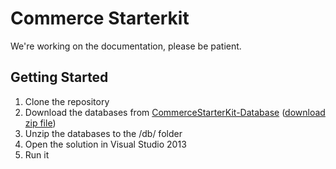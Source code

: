 # Commerce Starterkit
We're working on the documentation, please be patient.

## Getting Started
1. Clone the repository
2. Download the databases from [CommerceStarterKit-Database](https://github.com/OXXAS/CommerceStarterKit-Database/tree/master/Databases) ([download zip file](https://github.com/OXXAS/CommerceStarterKit-Database/blob/master/Databases/CommerceStarterKit.zip?raw=true))
3. Unzip the databases to the /db/ folder
4. Open the solution in Visual Studio 2013
5. Run it
